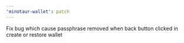 ```yaml
---
'minotaur-wallet': patch
---
```


Fix bug which cause passphrase removed when back button clicked in create or restore wallet
